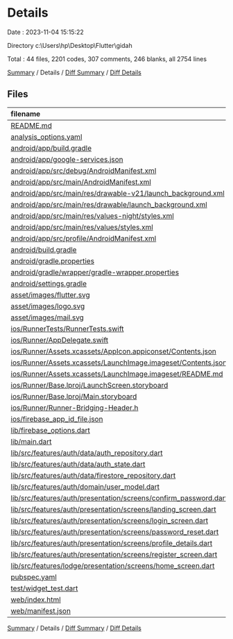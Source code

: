 # Details

Date : 2023-11-04 15:15:22

Directory c:\\Users\\hp\\Desktop\\Flutter\\gidah

Total : 44 files,  2201 codes, 307 comments, 246 blanks, all 2754 lines

[Summary](results.md) / Details / [Diff Summary](diff.md) / [Diff Details](diff-details.md)

## Files
| filename | language | code | comment | blank | total |
| :--- | :--- | ---: | ---: | ---: | ---: |
| [README.md](/README.md) | Markdown | 10 | 0 | 7 | 17 |
| [analysis_options.yaml](/analysis_options.yaml) | YAML | 3 | 22 | 4 | 29 |
| [android/app/build.gradle](/android/app/build.gradle) | Groovy | 52 | 5 | 12 | 69 |
| [android/app/google-services.json](/android/app/google-services.json) | JSON | 29 | 0 | 0 | 29 |
| [android/app/src/debug/AndroidManifest.xml](/android/app/src/debug/AndroidManifest.xml) | XML | 3 | 4 | 1 | 8 |
| [android/app/src/main/AndroidManifest.xml](/android/app/src/main/AndroidManifest.xml) | XML | 27 | 6 | 1 | 34 |
| [android/app/src/main/res/drawable-v21/launch_background.xml](/android/app/src/main/res/drawable-v21/launch_background.xml) | XML | 4 | 7 | 2 | 13 |
| [android/app/src/main/res/drawable/launch_background.xml](/android/app/src/main/res/drawable/launch_background.xml) | XML | 4 | 7 | 2 | 13 |
| [android/app/src/main/res/values-night/styles.xml](/android/app/src/main/res/values-night/styles.xml) | XML | 9 | 9 | 1 | 19 |
| [android/app/src/main/res/values/styles.xml](/android/app/src/main/res/values/styles.xml) | XML | 9 | 9 | 1 | 19 |
| [android/app/src/profile/AndroidManifest.xml](/android/app/src/profile/AndroidManifest.xml) | XML | 3 | 4 | 1 | 8 |
| [android/build.gradle](/android/build.gradle) | Groovy | 27 | 0 | 5 | 32 |
| [android/gradle.properties](/android/gradle.properties) | Properties | 3 | 0 | 1 | 4 |
| [android/gradle/wrapper/gradle-wrapper.properties](/android/gradle/wrapper/gradle-wrapper.properties) | Properties | 5 | 0 | 1 | 6 |
| [android/settings.gradle](/android/settings.gradle) | Groovy | 16 | 0 | 5 | 21 |
| [asset/images/flutter.svg](/asset/images/flutter.svg) | XML | 1 | 0 | 0 | 1 |
| [asset/images/logo.svg](/asset/images/logo.svg) | XML | 76 | 1 | 1 | 78 |
| [asset/images/mail.svg](/asset/images/mail.svg) | XML | 1 | 0 | 0 | 1 |
| [ios/RunnerTests/RunnerTests.swift](/ios/RunnerTests/RunnerTests.swift) | Swift | 7 | 2 | 4 | 13 |
| [ios/Runner/AppDelegate.swift](/ios/Runner/AppDelegate.swift) | Swift | 12 | 0 | 2 | 14 |
| [ios/Runner/Assets.xcassets/AppIcon.appiconset/Contents.json](/ios/Runner/Assets.xcassets/AppIcon.appiconset/Contents.json) | JSON | 122 | 0 | 1 | 123 |
| [ios/Runner/Assets.xcassets/LaunchImage.imageset/Contents.json](/ios/Runner/Assets.xcassets/LaunchImage.imageset/Contents.json) | JSON | 23 | 0 | 1 | 24 |
| [ios/Runner/Assets.xcassets/LaunchImage.imageset/README.md](/ios/Runner/Assets.xcassets/LaunchImage.imageset/README.md) | Markdown | 3 | 0 | 2 | 5 |
| [ios/Runner/Base.lproj/LaunchScreen.storyboard](/ios/Runner/Base.lproj/LaunchScreen.storyboard) | XML | 36 | 1 | 1 | 38 |
| [ios/Runner/Base.lproj/Main.storyboard](/ios/Runner/Base.lproj/Main.storyboard) | XML | 25 | 1 | 1 | 27 |
| [ios/Runner/Runner-Bridging-Header.h](/ios/Runner/Runner-Bridging-Header.h) | C++ | 1 | 0 | 1 | 2 |
| [ios/firebase_app_id_file.json](/ios/firebase_app_id_file.json) | JSON | 7 | 0 | 0 | 7 |
| [lib/firebase_options.dart](/lib/firebase_options.dart) | Dart | 63 | 12 | 6 | 81 |
| [lib/main.dart](/lib/main.dart) | Dart | 52 | 2 | 9 | 63 |
| [lib/src/features/auth/data/auth_repository.dart](/lib/src/features/auth/data/auth_repository.dart) | Dart | 63 | 5 | 14 | 82 |
| [lib/src/features/auth/data/auth_state.dart](/lib/src/features/auth/data/auth_state.dart) | Dart | 0 | 60 | 16 | 76 |
| [lib/src/features/auth/data/firestore_repository.dart](/lib/src/features/auth/data/firestore_repository.dart) | Dart | 74 | 3 | 12 | 89 |
| [lib/src/features/auth/domain/user_model.dart](/lib/src/features/auth/domain/user_model.dart) | Dart | 44 | 0 | 5 | 49 |
| [lib/src/features/auth/presentation/screens/confirm_password.dart](/lib/src/features/auth/presentation/screens/confirm_password.dart) | Dart | 113 | 19 | 9 | 141 |
| [lib/src/features/auth/presentation/screens/landing_screen.dart](/lib/src/features/auth/presentation/screens/landing_screen.dart) | Dart | 98 | 13 | 4 | 115 |
| [lib/src/features/auth/presentation/screens/login_screen.dart](/lib/src/features/auth/presentation/screens/login_screen.dart) | Dart | 230 | 7 | 18 | 255 |
| [lib/src/features/auth/presentation/screens/password_reset.dart](/lib/src/features/auth/presentation/screens/password_reset.dart) | Dart | 130 | 4 | 11 | 145 |
| [lib/src/features/auth/presentation/screens/profile_details.dart](/lib/src/features/auth/presentation/screens/profile_details.dart) | Dart | 320 | 11 | 25 | 356 |
| [lib/src/features/auth/presentation/screens/register_screen.dart](/lib/src/features/auth/presentation/screens/register_screen.dart) | Dart | 243 | 7 | 18 | 268 |
| [lib/src/features/lodge/presentation/screens/home_screen.dart](/lib/src/features/lodge/presentation/screens/home_screen.dart) | Dart | 134 | 2 | 10 | 146 |
| [pubspec.yaml](/pubspec.yaml) | YAML | 32 | 58 | 17 | 107 |
| [test/widget_test.dart](/test/widget_test.dart) | Dart | 14 | 10 | 7 | 31 |
| [web/index.html](/web/index.html) | HTML | 38 | 16 | 6 | 60 |
| [web/manifest.json](/web/manifest.json) | JSON | 35 | 0 | 1 | 36 |

[Summary](results.md) / Details / [Diff Summary](diff.md) / [Diff Details](diff-details.md)
